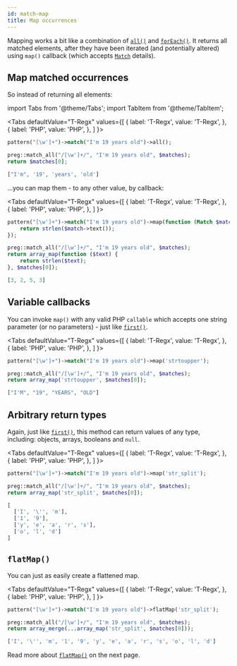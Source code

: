 ```yaml
---
id: match-map
title: Map occurrences
---
```


Mapping works a bit like a combination of [`all()`](match.md#many) and [`forEach()`](match-for-each.md). It returns all 
matched elements, after they have been iterated (and potentially altered) using `map()` callback 
(which accepts [`Match`](match-details.md) details).

## Map matched occurrences

So instead of returning all elements:

import Tabs from '@theme/Tabs';
import TabItem from '@theme/TabItem';

<Tabs
  defaultValue="T-Regx"
  values={[
    { label: 'T-Regx', value: 'T-Regx', },
    { label: 'PHP', value: 'PHP', },
  ]
}>
<TabItem value="T-Regx">

```php
pattern("[\w']+")->match("I'm 19 years old")->all();
```

</TabItem>
<TabItem value="PHP">

```php
preg::match_all("/[\w']+/", "I'm 19 years old", $matches);
return $matches[0];
```

</TabItem>
</Tabs>

<!--T-Regx:{return-at(0)}-->
<!--Result-Value-->

```php
["I'm", '19', 'years', 'old']
```

...you can map them - to any other value, by callback:

<Tabs
  defaultValue="T-Regx"
  values={[
    { label: 'T-Regx', value: 'T-Regx', },
    { label: 'PHP', value: 'PHP', },
  ]
}>
<TabItem value="T-Regx">

```php
pattern("[\w']+")->match("I'm 19 years old")->map(function (Match $match) {
    return strlen($match->text());
});
```

</TabItem>
<TabItem value="PHP">

```php
preg::match_all("/[\w']+/", "I'm 19 years old", $matches);
return array_map(function ($text) {
    return strlen($text);
}, $matches[0]);
```

</TabItem>
</Tabs>

<!--T-Regx:{return-at(0)}-->
<!--Result-Value-->

```php
[3, 2, 5, 3]
```

## Variable callbacks

You can invoke `map()` with any valid PHP `callable` which accepts one string parameter (or no parameters) - just 
like [`first()`](match-first.md).

<Tabs
  defaultValue="T-Regx"
  values={[
    { label: 'T-Regx', value: 'T-Regx', },
    { label: 'PHP', value: 'PHP', },
  ]
}>
<TabItem value="T-Regx">

```php
pattern("[\w']+")->match("I'm 19 years old")->map('strtoupper');
```

</TabItem>
<TabItem value="PHP">

```php
preg::match_all("/[\w']+/", "I'm 19 years old", $matches);
return array_map('strtoupper', $matches[0]);
```

</TabItem>
</Tabs>

<!--T-Regx:{return-at(0)}-->
<!--Result-Value-->

```php
["I'M", "19", "YEARS", "OLD"]
```

## Arbitrary return types

Again, just like [`first()`](match-first.md), this method can return values of any type, including: objects, arrays, 
booleans and `null`.

<Tabs
  defaultValue="T-Regx"
  values={[
    { label: 'T-Regx', value: 'T-Regx', },
    { label: 'PHP', value: 'PHP', },
  ]
}>
<TabItem value="T-Regx">

```php
pattern("[\w']+")->match("I'm 19 years old")->map('str_split');
```

</TabItem>
<TabItem value="PHP">

```php
preg::match_all("/[\w']+/", "I'm 19 years old", $matches);
return array_map('str_split', $matches[0]);
```

</TabItem>
</Tabs>

<!--T-Regx:{return-at(0)}-->
<!--Result-Value-->

```php
[
  ['I', '\'', 'm'], 
  ['1', '9'], 
  ['y', 'e', 'a', 'r', 's'], 
  ['o', 'l', 'd']
]
```
<!--Result-Value:{return-semi}-->

## `flatMap()`

You can just as easily create a flattened map.

<Tabs
  defaultValue="T-Regx"
  values={[
    { label: 'T-Regx', value: 'T-Regx', },
    { label: 'PHP', value: 'PHP', },
  ]
}>
<TabItem value="T-Regx">

```php
pattern("[\w']+")->match("I'm 19 years old")->flatMap('str_split');
```

</TabItem>
<TabItem value="PHP">

```php
preg::match_all("/[\w']+/", "I'm 19 years old", $matches);
return array_merge(...array_map('str_split', $matches[0]));
```

</TabItem>
</Tabs>

<!--T-Regx:{return-at(0)}-->
<!--Result-Value-->

```php
['I', '\'', 'm', '1', '9', 'y', 'e', 'a', 'r', 's', 'o', 'l', 'd']
```

Read more about [`flatMap()`](match-flat-map.md) on the next page.
